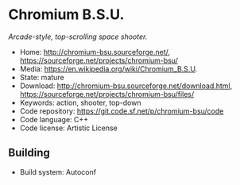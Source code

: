 # Chromium B.S.U.

_Arcade-style, top-scrolling space shooter._

- Home: http://chromium-bsu.sourceforge.net/, https://sourceforge.net/projects/chromium-bsu/
- Media: https://en.wikipedia.org/wiki/Chromium_B.S.U.
- State: mature
- Download: http://chromium-bsu.sourceforge.net/download.html, https://sourceforge.net/projects/chromium-bsu/files/
- Keywords: action, shooter, top-down
- Code repository: https://git.code.sf.net/p/chromium-bsu/code
- Code language: C++
- Code license: Artistic License

## Building

- Build system: Autoconf
